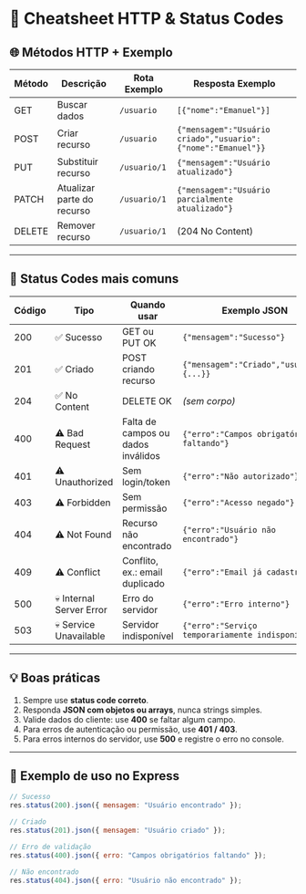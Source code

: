 # 🚀 Cheatsheet HTTP & Status Codes

## 🌐 Métodos HTTP + Exemplo

| Método | Descrição | Rota Exemplo | Resposta Exemplo |
|--------|-----------|-------------|----------------|
| GET    | Buscar dados | `/usuario` | `[{"nome":"Emanuel"}]` |
| POST   | Criar recurso | `/usuario` | `{"mensagem":"Usuário criado","usuario":{"nome":"Emanuel"}}` |
| PUT    | Substituir recurso | `/usuario/1` | `{"mensagem":"Usuário atualizado"}` |
| PATCH  | Atualizar parte do recurso | `/usuario/1` | `{"mensagem":"Usuário parcialmente atualizado"}` |
| DELETE | Remover recurso | `/usuario/1` | (204 No Content) |

---

## 📌 Status Codes mais comuns

| Código | Tipo | Quando usar | Exemplo JSON |
|--------|------|------------|--------------|
| 200    | ✅ Sucesso | GET ou PUT OK | `{"mensagem":"Sucesso"}` |
| 201    | ✅ Criado | POST criando recurso | `{"mensagem":"Criado","usuario":{...}}` |
| 204    | ✅ No Content | DELETE OK | *(sem corpo)* |
| 400    | ⚠️ Bad Request | Falta de campos ou dados inválidos | `{"erro":"Campos obrigatórios faltando"}` |
| 401    | ⚠️ Unauthorized | Sem login/token | `{"erro":"Não autorizado"}` |
| 403    | ⚠️ Forbidden | Sem permissão | `{"erro":"Acesso negado"}` |
| 404    | ⚠️ Not Found | Recurso não encontrado | `{"erro":"Usuário não encontrado"}` |
| 409    | ⚠️ Conflict | Conflito, ex.: email duplicado | `{"erro":"Email já cadastrado"}` |
| 500    | 💀 Internal Server Error | Erro do servidor | `{"erro":"Erro interno"}` |
| 503    | 💀 Service Unavailable | Servidor indisponível | `{"erro":"Serviço temporariamente indisponível"}` |

---

## 💡 Boas práticas

1. Sempre use **status code correto**.  
2. Responda **JSON com objetos ou arrays**, nunca strings simples.  
3. Valide dados do cliente: use **400** se faltar algum campo.  
4. Para erros de autenticação ou permissão, use **401 / 403**.  
5. Para erros internos do servidor, use **500** e registre o erro no console.  

---
## 📌 Exemplo de uso no Express

```js
// Sucesso
res.status(200).json({ mensagem: "Usuário encontrado" });

// Criado
res.status(201).json({ mensagem: "Usuário criado" });

// Erro de validação
res.status(400).json({ erro: "Campos obrigatórios faltando" });

// Não encontrado
res.status(404).json({ erro: "Usuário não encontrado" });
